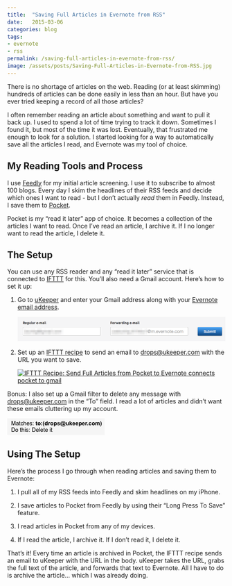 ```yaml
---
title:  "Saving Full Articles in Evernote from RSS"
date:   2015-03-06
categories: blog
tags:
- evernote
- rss
permalink: /saving-full-articles-in-evernote-from-rss/
image: /assets/posts/Saving-Full-Articles-in-Evernote-from-RSS.jpg
---
```


There is no shortage of articles on the web. Reading (or at least skimming) hundreds of articles can be done easily in less than an hour. But have you ever tried keeping a record of all those articles?

<!--more-->

I often remember reading an article about something and want to pull it back up. I used to spend a lot of time trying to track it down. Sometimes I found it, but most of the time it was lost. Eventually, that frustrated me enough to look for a solution. I started looking for a way to automatically save all the articles I read, and Evernote was my tool of choice.

## My Reading Tools and Process

I use [Feedly](http://feedly.com) for my initial article screening. I use it to subscribe to almost 100 blogs. Every day I skim the headlines of their RSS feeds and decide which ones I want to read - but I don’t actually _read_ them in Feedly. Instead, I save them to [Pocket](http://getpocket.com).

Pocket is my “read it later” app of choice. It becomes a collection of the articles I want to read. Once I’ve read an article, I archive it. If I no longer want to read the article, I delete it.

## The Setup

You can use any RSS reader and any “read it later” service that is connected to [IFTTT](https://ifttt.com) for this. You’ll also need a Gmail account. Here’s how to set it up:

1.  Go to [uKeeper](http://www.ukeeper.com) and enter your Gmail address along with your [Evernote email address](https://blog.evernote.com/blog/2014/06/14/inbox-hero-email-evernote/).

    <img class="center-image" src="/assets/posts_extra/ukeeper.png" />

2.  Set up an [IFTTT recipe](https://ifttt.com/recipes/265750-send-full-articles-from-pocket-to-evernote) to send an email to drops@ukeeper.com with the URL you want to save.

    <a href="https://ifttt.com/view_embed_recipe/265750-send-full-articles-from-pocket-to-evernote" target = "_blank" class="embed_recipe embed_recipe-l_42" id= "embed_recipe-265750"><img src= 'https://ifttt.com/recipe_embed_img/265750' alt="IFTTT Recipe: Send Full Articles from Pocket to Evernote connects pocket to gmail" width="370px" style="max-width:100%"/></a><script async type="text/javascript" src= "//ifttt.com/assets/embed_recipe.js"></script>

Bonus: I also set up a Gmail filter to delete any message with drops@ukeeper.com in the “To” field. I read a lot of articles and didn’t want these emails cluttering up my account.

<img class="center-image" src="/assets/posts_extra/gmail-filter.png" />

## Using The Setup

Here’s the process I go through when reading articles and saving them to Evernote:

1.  I pull all of my RSS feeds into Feedly and skim headlines on my iPhone.

2.  I save articles to Pocket from Feedly by using their “Long Press To Save” feature.

3.  I read articles in Pocket from any of my devices.

4.  If I read the article, I archive it. If I don’t read it, I delete it.

That’s it! Every time an article is archived in Pocket, the IFTTT recipe sends an email to uKeeper with the URL in the body. uKeeper takes the URL, grabs the full text of the article, and forwards that text to Evernote. All I have to do is archive the article… which I was already doing.